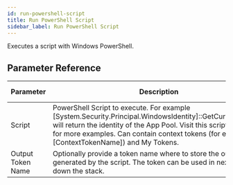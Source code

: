```yaml
---
id: run-powershell-script
title: Run PowerShell Script
sidebar_label: Run PowerShell Script
---
```



Executes a script with Windows PowerShell.

## Parameter Reference
| Parameter | Description | Supports Tokens | Default |
| -- | -- | -- | -- |
| Script | PowerShell Script to execute. For example [System.Security.Principal.WindowsIdentity]::GetCurrent().Name will return the identity of the App Pool. Visit this script repository for more examples. Can contain context tokens (for example [ContextTokenName]) and My Tokens. | Yes | None |
| Output Token Name | Optionally provide a token name where to store the output generated by the script. The token can be used in next actions down the stack. | No | None |
